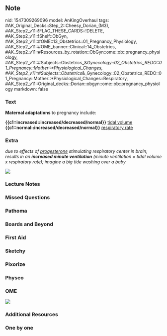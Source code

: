 ## Note
nid: 1547309269096
model: AnKingOverhaul
tags: #AK_Original_Decks::Step_2::Cheesy_Dorian_(M3), #AK_Step2_v11::!FLAG_THESE_CARDS::!DELETE, #AK_Step2_v11::!Shelf::ObGyn, #AK_Step2_v11::#OME::13_Obstetrics::01_Pregnancy_Physiology, #AK_Step2_v11::#OME_banner::Clinical::14_Obstetrics, #AK_Step2_v11::#Resources_by_rotation::ObGyn::ome::ob::pregnancy_physiology, #AK_Step2_v11::#Subjects::Obstetrics_&_Gynecology::02_Obstetrics_REDO::01_Pregnancy::Mother::*Physiological_Changes, #AK_Step2_v11::#Subjects::Obstetrics_&_Gynecology::02_Obstetrics_REDO::01_Pregnancy::Mother::*Physiological_Changes::Respiratory, #AK_Step2_v11::Original_decks::Dorian::obgyn::ome::ob::pregnancy_physiology
markdown: false

### Text
<b>Maternal adaptations</b> to pregnancy include:
<div>
  <b>{{c1::increased::increased/decreased/normal}}</b> <u>tidal
  volume</u>
</div>
<div>
  <b>{{c1::normal::increased/decreased/normal}}</b> <u>respiratory
  rate</u>
</div>

### Extra
<i>due to effects of <u>progesterone</u> stimulating respiratory
center in brain; results in an <b>increased minute ventilation</b>
(minute ventilation = tidal volume x respiratory rate); imagine a
big tide washing over a baby</i>
<div>
  <div>
    <div>
      <i><img src="WHY%20DIFF%20CHARTS.png"></i>
    </div>
  </div>
</div>

### Lecture Notes


### Missed Questions


### Pathoma


### Boards and Beyond


### First Aid


### Sketchy


### Pixorize


### Physeo


### OME
<div class="ome-widget">
  <a href=
  "https://onlinemeded.org/spa/obstetrics?ref=anki"><img src=
  "_OME_AnkiFlashcards_Topic_4.png"></a>
</div>

### Additional Resources


### One by one

